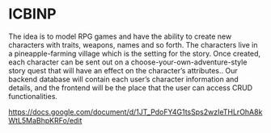 # ICBINP

The idea is to model RPG games and have the ability to create new characters with traits, weapons, names and so forth. The characters live in a pineapple-farming village which is the setting for the story. Once created, each character can be sent out on a choose-your-own-adventure-style story quest that will have an effect on the character’s attributes..
Our backend database will contain each user’s character information and details, and the frontend will be the place that the user can access CRUD functionalities.


https://docs.google.com/document/d/1JT_PdoFY4G1tsSps2wzIeTHLrOhA8kWtL5MaBhpKRFo/edit
